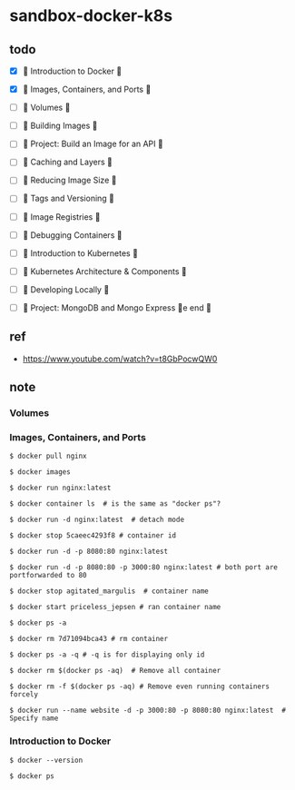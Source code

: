 # sandbox-docker-k8s

## todo

- [x] 🌟 Introduction to Docker 🌟
- [x] 🌟 Images, Containers, and Ports 🌟
- [ ] 🌟 Volumes 🌟
- [ ] 🌟 Building Images 🌟
- [ ] 🌟 Project: Build an Image for an API 🌟
- [ ] 🌟 Caching and Layers 🌟
- [ ] 🌟 Reducing Image Size 🌟
- [ ] 🌟 Tags and Versioning 🌟
- [ ] 🌟 Image Registries 🌟
- [ ] 🌟 Debugging Containers 🌟
- [ ] 🌟 Introduction to Kubernetes 🌟
- [ ] 🌟 Kubernetes Architecture & Components 🌟
- [ ] 🌟 Developing Locally 🌟
- [ ] 🌟 Project: MongoDB and Mongo Express 🌟e end 🎉


## ref

* https://www.youtube.com/watch?v=t8GbPocwQW0

## note

### Volumes

### Images, Containers, and Ports

```
$ docker pull nginx
```

```
$ docker images
```

```
$ docker run nginx:latest
```

```
$ docker container ls  # is the same as "docker ps"?
```

```
$ docker run -d nginx:latest  # detach mode
```

```
$ docker stop 5caeec4293f8 # container id
```

```
$ docker run -d -p 8080:80 nginx:latest 
```

```
$ docker run -d -p 8080:80 -p 3000:80 nginx:latest # both port are portforwarded to 80
```

```
$ docker stop agitated_margulis  # container name
```

```
$ docker start priceless_jepsen # ran container name
```

```
$ docker ps -a
```

```
$ docker rm 7d71094bca43 # rm container
```

```
$ docker ps -a -q # -q is for displaying only id
```

```
$ docker rm $(docker ps -aq)  # Remove all container
```

```
$ docker rm -f $(docker ps -aq) # Remove even running containers forcely
```

```
$ docker run --name website -d -p 3000:80 -p 8080:80 nginx:latest  # Specify name
```

### Introduction to Docker

```
$ docker --version
```

```
$ docker ps
```

